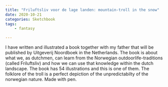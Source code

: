 ```yaml
---
title: "Friluftsliv voor de lage landen: mountain-troll in the snow"
date: 2020-10-21
categories: Sketchbook
tags: 
    - fantasy

---
```

I have written and illustrated a book together with my father that will be published by Uitgeverij Noordboek in the Netherlands. The book is about what we, as dutchmen, can learn from the Norwegian outdoorlife-traditions (called Friluftsliv) and how we can use that knowledge within the dutch landscape. 
The book has 54 illustrations and this is one of them. The folklore of the troll is a perfect depiction of the unpredictabilty of the norwegian nature. Made with pen.